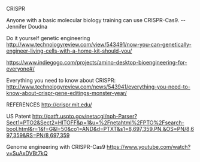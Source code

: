 CRISPR

Anyone with a basic molecular biology training can use CRISPR-Cas9. -- Jennifer Doudna



Do it yourself genetic engineering
http://www.technologyreview.com/view/543491/now-you-can-genetically-engineer-living-cells-with-a-home-kit-should-you/

https://www.indiegogo.com/projects/amino-desktop-bioengineering-for-everyone#/




Everything you need to know about CRISPR:
  http://www.technologyreview.com/news/543941/everything-you-need-to-know-about-crispr-gene-editings-monster-year/


REFERENCES
http://crispr.mit.edu/

US Patent
http://patft.uspto.gov/netacgi/nph-Parser?Sect1=PTO2&Sect2=HITOFF&p=1&u=%2Fnetahtml%2FPTO%2Fsearch-bool.html&r=1&f=G&l=50&co1=AND&d=PTXT&s1=8,697,359.PN.&OS=PN/8,697,359&RS=PN/8,697,359

Genome engineering with CRISPR-Cas9
https://www.youtube.com/watch?v=SuAxDVBt7kQ
